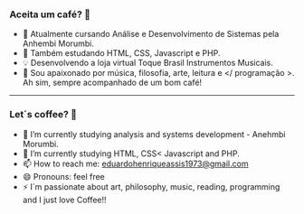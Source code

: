 ### Aceita um café? 👋

<!--
**Ducabelo/ducabelo** is a ✨ _special_ ✨ repository because its `README.md` (this file) appears on your GitHub profile.

Here are some ideas to get you started:
-->
- 🔭 Atualmente cursando Análise e Desenvolvimento de Sistemas pela Anhembi Morumbi.
- 🌱 Também estudando HTML, CSS, Javascript e PHP.
- 💡  Desenvolvendo a loja virtual Toque Brasil Instrumentos Musicais.
- 🎸 Sou apaixonado por música, filosofia, arte, leitura e </ programação >. Ah sim, sempre acompanhado de um bom café!

---
### Let´s coffee? 👋


- 🔭 I’m currently studying analysis and systems development - Anehmbi Morumbi.
- 🌱 I’m currently studying HTML, CSS< Javascript and PHP.
- 📫 How to reach me: eduardohenriqueassis1973@gmail.com
- 😄 Pronouns: feel free
- ⚡ I´m passionate about art, philosophy, music, reading, programming and I just love Coffee!!

